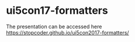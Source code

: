 # ui5con17-formatters
The presentation can be accessed here https://stopcoder.github.io/ui5con2017-formatters/
